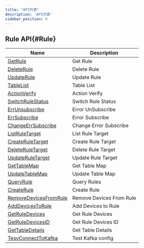 ```yaml
---
title: "API列表"
description: 'API列表'
sidebar_position: 0
---
```





## Rule API{#Rule}

| Name |  Description | 
| ---- |  ----------- | 
| [GetRule](./method_GetRule)|  Get Rule |
| [DeleteRule](./method_DeleteRule)|  Delete Rule |
| [UpdateRule](./method_UpdateRule)|  Update Rule |
| [TableList](./method_TableList)|  Table List |
| [ActionVerify](./method_ActionVerify)|  Action Verify |
| [SwitchRuleStatus](./method_SwitchRuleStatus)|  Switch Rule Status |
| [ErrUnsubscribe](./method_ErrUnsubscribe)|  Error UnSubscribe |
| [ErrSubscribe](./method_ErrSubscribe)|  Error Subscribe |
| [ChangeErrSubscribe](./method_ChangeErrSubscribe)|  Change Error Subscribe |
| [ListRuleTarget](./method_ListRuleTarget)|  List Rule Target |
| [CreateRuleTarget](./method_CreateRuleTarget)|  Create Rule Target |
| [DeleteRuleTarget](./method_DeleteRuleTarget)|  Delete Rule Target |
| [UpdateRuleTarget](./method_UpdateRuleTarget)|  Update Rule Target |
| [GetTableMap](./method_GetTableMap)|  Get Table Map |
| [UpdateTableMap](./method_UpdateTableMap)|  Update Table Map |
| [QueryRule](./method_QueryRule)|  Query Rules |
| [CreateRule](./method_CreateRule)|  Create Rule |
| [RemoveDevicesFromRule](./method_RemoveDevicesFromRule)|  Remove Devices From Rule |
| [AddDevicesToRule](./method_AddDevicesToRule)|  Add Devices to Rule |
| [GetRuleDevices](./method_GetRuleDevices)|  Get Rule Devices |
| [GetRuleDevicesID](./method_GetRuleDevicesID)|  Get Rule Devices ID |
| [GetTableDetails](./method_GetTableDetails)|  Get Table Details |
| [TesyConnectToKafka](./method_TesyConnectToKafka)|  Test Kafka config |
